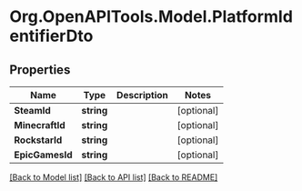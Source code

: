 # Org.OpenAPITools.Model.PlatformIdentifierDto

## Properties

Name | Type | Description | Notes
------------ | ------------- | ------------- | -------------
**SteamId** | **string** |  | [optional] 
**MinecraftId** | **string** |  | [optional] 
**RockstarId** | **string** |  | [optional] 
**EpicGamesId** | **string** |  | [optional] 

[[Back to Model list]](../README.md#documentation-for-models) [[Back to API list]](../README.md#documentation-for-api-endpoints) [[Back to README]](../README.md)

